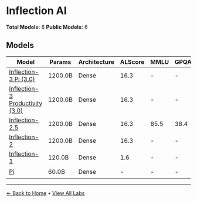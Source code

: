 # Inflection AI

**Total Models:** 6
**Public Models:** 6

## Models

| Model | Params | Architecture | ALScore | MMLU | GPQA | Released | Status |
|-------|--------|--------------|---------|------|------|----------|--------|
| [Inflection-3 Pi (3.0)](../models/inflection-ai/inflection-3-pi-30.md) | 1200.0B | Dense | 16.3 | - | - | Oct/2024 | 🟢 |
| [Inflection-3 Productivity (3.0)](../models/inflection-ai/inflection-3-productivity-30.md) | 1200.0B | Dense | 16.3 | - | - | Oct/2024 | 🟢 |
| [Inflection-2.5](../models/inflection-ai/inflection-25.md) | 1200.0B | Dense | 16.3 | 85.5 | 38.4 | Mar/2024 | 🟢 |
| [Inflection-2](../models/inflection-ai/inflection-2.md) | 1200.0B | Dense | 16.3 | - | - | Nov/2023 | 🟢 |
| [Inflection-1](../models/inflection-ai/inflection-1.md) | 120.0B | Dense | 1.6 | - | - | Jun/2023 | 🟢 |
| [Pi](../models/inflection-ai/pi.md) | 60.0B | Dense | - | - | - | May/2023 | 🟢 |

---

[← Back to Home](../README.md) • [View All Labs](../labs/)
